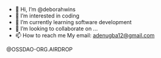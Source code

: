 - 👋 Hi, I’m @deborahwins
- 👀 I’m interested in coding
- 🌱 I’m currently learning software development 
- 💞️ I’m looking to collaborate on ...
- 📫 How to reach me 
My email: adenugba12@gmail.com

@OSSDAO-ORG.AIRDROP
<!---
deborahrises/deborahrises is a ✨ special ✨ repository because its `README.md` (this file) appears on your GitHub profile.
You can click the Preview link to take a look at your changes.
--->
